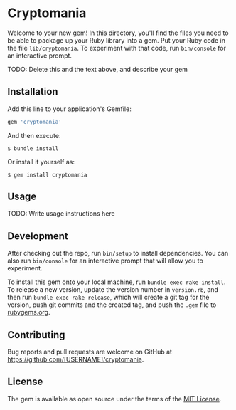 # Cryptomania

Welcome to your new gem! In this directory, you'll find the files you need to be able to package up your Ruby library into a gem. Put your Ruby code in the file `lib/cryptomania`. To experiment with that code, run `bin/console` for an interactive prompt.

TODO: Delete this and the text above, and describe your gem

## Installation

Add this line to your application's Gemfile:

```ruby
gem 'cryptomania'
```

And then execute:

    $ bundle install

Or install it yourself as:

    $ gem install cryptomania

## Usage

TODO: Write usage instructions here

## Development

After checking out the repo, run `bin/setup` to install dependencies. You can also run `bin/console` for an interactive prompt that will allow you to experiment.

To install this gem onto your local machine, run `bundle exec rake install`. To release a new version, update the version number in `version.rb`, and then run `bundle exec rake release`, which will create a git tag for the version, push git commits and the created tag, and push the `.gem` file to [rubygems.org](https://rubygems.org).

## Contributing

Bug reports and pull requests are welcome on GitHub at https://github.com/[USERNAME]/cryptomania.

## License

The gem is available as open source under the terms of the [MIT License](https://opensource.org/licenses/MIT).
